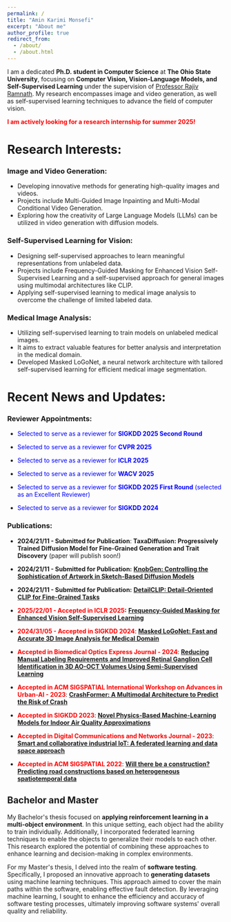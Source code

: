```yaml
---
permalink: /
title: "Amin Karimi Monsefi"
excerpt: "About me"
author_profile: true
redirect_from: 
  - /about/
  - /about.html
---
```


<!-- I am currently on an exciting academic journey, pursuing a __Ph.D. in Computer Science__ at __Ohio State University__. Prior to this, I completed my Bachelor's and Master's degrees in computer engineering at the __Shahid Beheshti University of Tehran__. During my Bachelor's, I specialized in hardware, while my Master's focused on software. -->

I am a dedicated __Ph.D. student in Computer Science__ at __The Ohio State University__, focusing on __Computer Vision, Vision-Language Models, and Self-Supervised Learning__ under the supervision of [Professor Rajiv Ramnath](https://cse.osu.edu/people/ramnath.6). My research encompasses image and video generation, as well as self-supervised learning techniques to advance the field of computer vision.

__<span style="color: red;">I am actively looking for a research internship for summer  2025!</span>__


# Research Interests:

### Image and Video Generation:

* Developing innovative methods for generating high-quality images and videos.
* Projects include Multi-Guided Image Inpainting and Multi-Modal Conditional Video Generation.
* Exploring how the creativity of Large Language Models (LLMs) can be utilized in video generation with diffusion models.

### Self-Supervised Learning for Vision:

* Designing self-supervised approaches to learn meaningful representations from unlabeled data.
* Projects include Frequency-Guided Masking for Enhanced Vision Self-Supervised Learning and a self-supervised approach for general images using multimodal architectures like CLIP.
* Applying self-supervised learning to medical image analysis to overcome the challenge of limited labeled data.

### Medical Image Analysis:

* Utilizing self-supervised learning to train models on unlabeled medical images.
* It aims to extract valuable features for better analysis and interpretation in the medical domain.
* Developed Masked LoGoNet, a neural network architecture with tailored self-supervised learning for efficient medical image segmentation.



# Recent News and Updates:


### Reviewer Appointments:

* <span style="color: blue;">Selected to serve as a reviewer for __SIGKDD 2025 Second Round__ </span>

* <span style="color: blue;">Selected to serve as a reviewer for __CVPR 2025__</span>

* <span style="color: blue;">Selected to serve as a reviewer for __ICLR 2025__</span>

* <span style="color: blue;">Selected to serve as a reviewer for __WACV 2025__</span>

* <span style="color: blue;">Selected to serve as a reviewer for __SIGKDD 2025 First Round__ (selected as an Excellent Reviewer) </span>

* <span style="color: blue;">Selected to serve as a reviewer for __SIGKDD 2024__</span>



### Publications:

* __2024/21/11 - Submitted for Publication__: __TaxaDiffusion: Progressively Trained Diffusion Model for Fine-Grained Generation and
Trait Discovery__ (paper will publish soon!)

* __2024/21/11 - Submitted for Publication:__ __[KnobGen: Controlling the Sophistication of Artwork in Sketch-Based Diffusion Models](https://arxiv.org/pdf/2410.01595)__

* __2024/21/11 - Submitted for Publication:__ __[DetailCLIP: Detail-Oriented CLIP for Fine-Grained Tasks](https://arxiv.org/pdf/2409.06809)__

* __<span style="color: red;">2025/22/01 - Accepted in ICLR 2025</span>:__ __[Frequency-Guided Masking for Enhanced Vision Self-Supervised Learning](https://arxiv.org/pdf/2409.10362)__

* __<span style="color: red;">2024/31/05 - Accepted in SIGKDD 2024</span>__: __[Masked LoGoNet: Fast and Accurate 3D Image Analysis for Medical Domain](https://arxiv.org/pdf/2402.06190)__

* __<span style="color: red;">Accepted in Biomedical Optics Express Journal - 2024</span>__: __[Reducing Manual Labeling Requirements and Improved Retinal Ganglion Cell Identification in 3D AO-OCT Volumes Using Semi-Supervised Learning](https://opg.optica.org/boe/fulltext.cfm?uri=boe-15-8-4540&id=553141)__

* __<span style="color: red;">Accepted in ACM SIGSPATIAL International Workshop on Advances in Urban-AI - 2023</span>__: __[CrashFormer: A Multimodal Architecture to Predict the Risk of Crash](https://dl.acm.org/doi/pdf/10.1145/3615900.3628769)__

* __<span style="color: red;">Accepted in SIGKDD 2023</span>__: __[Novel Physics-Based Machine-Learning Models for Indoor Air Quality Approximations](https://arxiv.org/pdf/2308.01438)__

* __<span style="color: red;">Accepted in Digital Communications and Networks Journal - 2023</span>__: __[Smart and collaborative industrial IoT: A federated learning and data space approach](https://www.sciencedirect.com/science/article/pii/S2352864823000354)__

* __<span style="color: red;">Accepted in ACM SIGSPATIAL 2022</span>__: __[Will there be a construction? Predicting road constructions based on heterogeneous spatiotemporal data](https://arxiv.org/pdf/2209.06813)__


## Bachelor and Master


My Bachelor's thesis focused on __applying reinforcement learning in a multi-object environment__. In this unique setting, each object had the ability to train individually. Additionally, I incorporated federated learning techniques to enable the objects to generalize their models to each other. This research explored the potential of combining these approaches to enhance learning and decision-making in complex environments.

For my Master's thesis, I delved into the realm of __software testing__. Specifically, I proposed an innovative approach to __generating datasets__ using machine learning techniques. This approach aimed to cover the main paths within the software, enabling effective fault detection. By leveraging machine learning, I sought to enhance the efficiency and accuracy of software testing processes, ultimately improving software systems' overall quality and reliability.


<script type="text/javascript" id="clustrmaps" src="//clustrmaps.com/map_v2.js?d=wPR6wWrAAiIPGwQUhyRNB0WvWcNTYj6NwDShYBeL9nA&cl=ffffff&w=a"></script>